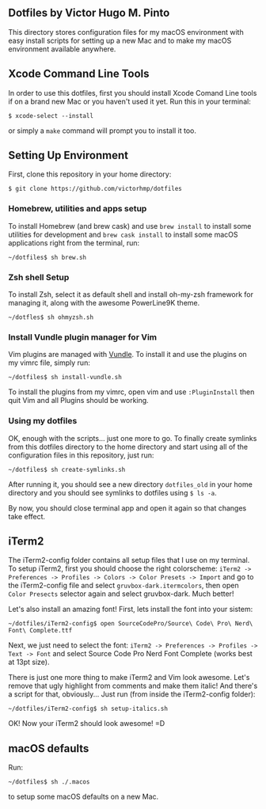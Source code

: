 Dotfiles by Victor Hugo M. Pinto
-------------------------------------

This directory stores configuration files for my macOS environment with easy
install scripts for setting up a new Mac and to make my macOS environment available
anywhere.

## Xcode Command Line Tools  ##

In order to use this dotfiles, first you should install Xcode Comand Line tools
if on a brand new Mac or you haven't used it yet.
Run this in your terminal:

```
$ xcode-select --install
```
or simply a `make` command will prompt you to install it too.

## Setting Up Environment  ##

First, clone this repository in your home directory:

```
$ git clone https://github.com/victorhmp/dotfiles
```

### Homebrew, utilities and apps setup  ###

To install Homebrew (and brew cask) and use `brew install` to install some
utilities for development and `brew cask install` to install some macOS
applications right from the terminal, run:

```
~/dotfiles$ sh brew.sh
```

### Zsh shell Setup ###

To install Zsh, select it as default shell and install oh-my-zsh framework for
managing it, along with the awesome PowerLine9K theme.

```
~/dotfles$ sh ohmyzsh.sh
```

### Install Vundle plugin manager for Vim  ###
Vim plugins are managed with [Vundle](http://github.com/VundleVim/Vundle.Vim).
To install it and use the plugins on my vimrc file, simply run:

```
~/dotfiles$ sh install-vundle.sh
```
To install the plugins from my vimrc, open vim and use `:PluginInstall` then
quit Vim and all Plugins should be working.

### Using my dotfiles  ###
OK, enough with the scripts... just one more to go.
To finally create symlinks from this dotfiles directory to the home directory
and start using all of the configuration files in this repository, just run:

```
~/dotfiles$ sh create-symlinks.sh
```
After running it, you should see a new directory `dotfiles_old` in your home
directory and you should see symlinks to dotfiles using `$ ls -a`.

By now, you should close terminal app and open it again so that changes take
effect.

## iTerm2  ##
The iTerm2-config folder contains all setup files that I use on my terminal.
To setup iTerm2, first you should choose the right colorscheme: `iTerm2 ->
Preferences -> Profiles -> Colors -> Color Presets -> Import` and go to the
iTerm2-config file and select `gruvbox-dark.itermcolors`, then open `Color
Presects` selector again and select gruvbox-dark. Much better!

Let's also install an amazing font! First, lets install the font into your
sistem: 

```
~/dotfiles/iTerm2-config$ open SourceCodePro/Source\ Code\ Pro\ Nerd\ Font\ Complete.ttf
```
Next, we just need to select the font: `iTerm2 ->
Preferences -> Profiles -> Text -> Font` and select Source Code Pro Nerd Font
Complete (works best at 13pt size).

There is just one more thing to make iTerm2 and Vim look awesome. Let's remove
that ugly highlight from comments and make them italic! And there's a script for
that, obviously... Just run (from inside the iTerm2-config folder):

```
~/dotfiles/iTerm2-config$ sh setup-italics.sh
```
OK! Now your iTerm2 should look awesome! =D

## macOS defaults  ##
Run:

```
~/dotfiles$ sh ./.macos
```
to setup some macOS defaults on a new Mac.



